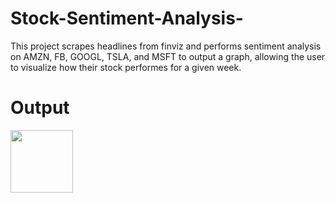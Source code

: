 # Stock-Sentiment-Analysis-
This project scrapes headlines from finviz and performs sentiment analysis on AMZN, FB, GOOGL, TSLA, and MSFT to output a graph, allowing the user to visualize how their stock performes for a given week.


# Output
<img src="(https://user-images.githubusercontent.com/55611197/112727802-905e4f00-8efa-11eb-97bc-f86f135b95eb.png)" width="100">

